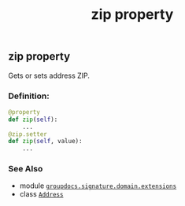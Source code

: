 ﻿---
title: zip property
second_title: GroupDocs.Signature for Python via .NET API References
description: 
type: docs
url: /python-net/groupdocs.signature.domain.extensions/address/zip/
is_root: false
weight: 70
---

## zip property


Gets or sets address ZIP.
### Definition:
```python
@property
def zip(self):
    ...
@zip.setter
def zip(self, value):
    ...
```

### See Also
* module [`groupdocs.signature.domain.extensions`](../../)
* class [`Address`](/signature/python-net/groupdocs.signature.domain.extensions/address)
